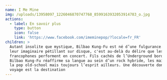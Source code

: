 ```yaml
---
name: I Me Mine
img: /uploads/13958097_1226046870747768_8599163932053914783_o.jpg
actions:
  - label: En savoir plus
    type: button
    icon: false
    link: 'https://www.facebook.com/imeminepop/?locale=fr_FR'
children: >
  Autant insolite que mystique, Bilbao Kung-Fu est né d’une fulgurance. Avec
  leur imaginaire pétillant sur disque, c'est au-delà du délire que les 3
  francophones performent en concert. Fils cachés de l’Underground bordelais,
  Bilbao Kung-Fu réaffirme sa langue au sein d’un rock hybride, les mains dans
  la pop old-school mais toujours l’esprit ailleurs. Une découverte dont le
  voyage est la destination
---
```


